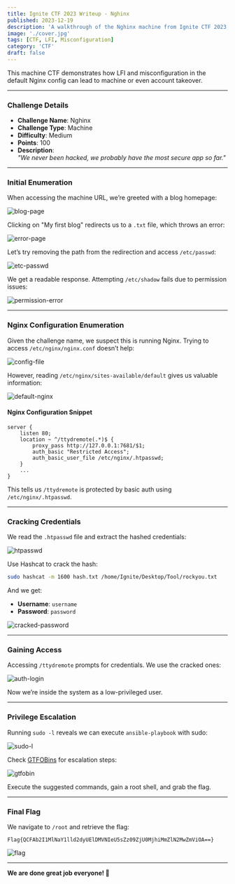 ```yaml
---
title: Ignite CTF 2023 Writeup - Nghinx
published: 2023-12-19
description: 'A walkthrough of the Nghinx machine from Ignite CTF 2023, involving LFI exploitation and Nginx misconfiguration leading to machine takeover.'
image: './cover.jpg'
tags: [CTF, LFI, Misconfiguration]
category: 'CTF'
draft: false
---
```




This machine CTF demonstrates how LFI and misconfiguration in the default Nginx config can lead to machine or even account takeover.

---

###  **Challenge Details**

- **Challenge Name**: Nghinx  
- **Challenge Type**: Machine  
- **Difficulty**: Medium  
- **Points**: 100  
- **Description**:  
  _"We never been hacked, we probably have the most secure app so far."_

---

###  Initial Enumeration

When accessing the machine URL, we’re greeted with a blog homepage:

![blog-page](https://miro.medium.com/v2/resize:fit:1400/format:webp/1*p7nDuHDQUIpXNCk5XVnSXg.png)

Clicking on "My first blog" redirects us to a `.txt` file, which throws an error:

![error-page](https://miro.medium.com/v2/resize:fit:1400/format:webp/1*in3UnNuvANg8iftH--cmyA.png)

Let’s try removing the path from the redirection and access `/etc/passwd`:

![etc-passwd](https://miro.medium.com/v2/resize:fit:1400/format:webp/1*sZSXb0QUrlRSLJeBxp6MgA.png)

We get a readable response. Attempting `/etc/shadow` fails due to permission issues:

![permission-error](https://miro.medium.com/v2/resize:fit:1400/format:webp/1*wZ436qPBlH3-8x_bniWz2A.png)

---

### Nginx Configuration Enumeration

Given the challenge name, we suspect this is running Nginx. Trying to access `/etc/nginx/nginx.conf` doesn’t help:

![config-file](https://miro.medium.com/v2/resize:fit:1400/format:webp/1*oYz45ygbgeHTTLXlw726fg.png)

However, reading `/etc/nginx/sites-available/default` gives us valuable information:

![default-nginx](https://miro.medium.com/v2/resize:fit:1400/format:webp/1*Eiayx3kJPczWzqHEw_BU2g.png)

#### Nginx Configuration Snippet

```nginx
server {
    listen 80;
    location ~ ^/ttydremote(.*)$ {
        proxy_pass http://127.0.0.1:7681/$1;
        auth_basic "Restricted Access";
        auth_basic_user_file /etc/nginx/.htpasswd;
    }
    ...
}
````

This tells us `/ttydremote` is protected by basic auth using `/etc/nginx/.htpasswd`.

---

### Cracking Credentials

We read the `.htpasswd` file and extract the hashed credentials:

![htpasswd](https://miro.medium.com/v2/resize\:fit:1400/format\:webp/1*awW8xY7fOmQLCGx6bdESDg.png)

Use Hashcat to crack the hash:

```bash
sudo hashcat -m 1600 hash.txt /home/Ignite/Desktop/Tool/rockyou.txt
```

And we get:

* **Username**: `username`
* **Password**: `password`

![cracked-password](https://miro.medium.com/v2/resize\:fit:1400/format\:webp/1*opeDSCTAo1KP8SIhU_tUew.png)

---

###  Gaining Access

Accessing `/ttydremote` prompts for credentials. We use the cracked ones:

![auth-login](https://miro.medium.com/v2/resize\:fit:1400/format\:webp/1*l-3cz87zxR8r7hfchjpTAw.png)

Now we’re inside the system as a low-privileged user.

---

###  Privilege Escalation

Running `sudo -l` reveals we can execute `ansible-playbook` with sudo:

![sudo-l](https://miro.medium.com/v2/resize\:fit:1400/format\:webp/1*3A_1yJ87GeMt2DOUnxgS9Q.png)

Check [GTFOBins](https://gtfobins.github.io/#ansible-playbook) for escalation steps:

![gtfobin](https://miro.medium.com/v2/resize\:fit:1400/format\:webp/1*zuNkjlUauJIoxFh50NbqpQ.png)

Execute the suggested commands, gain a root shell, and grab the flag.

---

###  Final Flag

We navigate to `/root` and retrieve the flag:

```text
Flag{QCFAb2I1MlNaY1lld2dyUElDMVNIeU5sZz09ZjU0MjhiMmZlN2MwZmViOA==}
```

![flag](https://miro.medium.com/v2/resize\:fit:1400/format\:webp/1*2WJj2bO5k62RVx10fY1ndw.png)

---

**We are done great job everyone!  👏**


